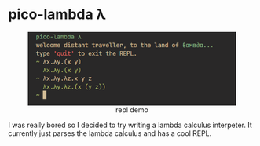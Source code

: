 # pico-lambda λ

<figure>
    <img src="./assets/repl.png" alt="REPL demo", align="center">
    <figcaption align="center">repl demo</figcaption>
</figure>
<!-- ![repl demo](./assets/repl.png) -->

I was really bored so I decided to try writing a lambda calculus interpeter.
It currently just parses the lambda calculus and has a cool REPL.

